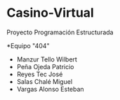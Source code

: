 # Casino-Virtual

Proyecto Programación Estructurada 

*Equipo "404"
- Manzur Tello Wilbert
- Peña Ojeda Patricio
- Reyes Tec José
- Salas Chalé Miguel
- Vargas Alonso Esteban
